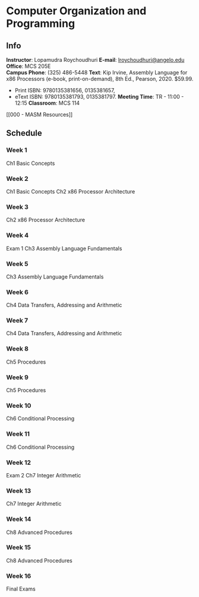 # Computer Organization and Programming

## Info
__Instructor__: Lopamudra Roychoudhuri
__E-mail__: lroychoudhuri@angelo.edu  
__Office__: MCS 205E  
__Campus Phone__: (325) 486-5448
__Text__: Kip Irvine, Assembly Language for x86 Processors (e-book, print-on-demand), 8th  Ed., Pearson, 2020. $59.99.  
- Print ISBN: 9780135381656, 0135381657,  
- eText ISBN: 9780135381793, 0135381797.
__Meeting Time__: TR - 11:00 - 12:15
__Classroom__: MCS 114

[[000 - MASM Resources]]

## Schedule
### Week 1
Ch1 Basic Concepts

### Week 2
Ch1 Basic Concepts
Ch2 x86 Processor Architecture

### Week 3
Ch2 x86 Processor Architecture

### Week 4
Exam 1
Ch3 Assembly Language Fundamentals

### Week 5
Ch3 Assembly Language Fundamentals

### Week 6
Ch4 Data Transfers, Addressing and Arithmetic

### Week 7
Ch4 Data Transfers, Addressing and Arithmetic

### Week 8
Ch5 Procedures

### Week 9
Ch5 Procedures

### Week 10
Ch6 Conditional Processing

### Week 11
Ch6 Conditional Processing

### Week 12
Exam 2
Ch7 Integer Arithmetic

### Week 13
Ch7 Integer Arithmetic

### Week 14
Ch8 Advanced Procedures

### Week 15
Ch8 Advanced Procedures

### Week 16
Final Exams
